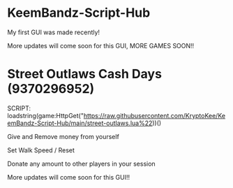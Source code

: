 # KeemBandz-Script-Hub

My first GUI was made recently!

More updates will come soon for this GUI, MORE GAMES SOON!!

# Street Outlaws Cash Days (9370296952)

SCRIPT: loadstring(game:HttpGet("https://raw.githubusercontent.com/KryptoKee/KeemBandz-Script-Hub/main/street-outlaws.lua%22))()

Give and Remove money from yourself

Set Walk Speed / Reset

Donate any amount to other players in your session


More updates will come soon for this GUI!!
